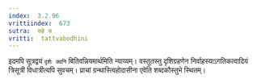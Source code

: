 ```yaml
---
index:  3.2.96
vrittiindex:  673
sutra:  सहे च
vritti:  tattvabodhini 
---
```


इदमपि सूत्रद्वयं `दृशेः क्वनि` बितिवन्नियमार्थमिति न्याय्यम्। वस्तुतस्तु दृशिग्रहणेन निर्वाहस्याऽगतिकत्वादियं त्रिसूत्री विधात्रीत्यपि सुवचम्। प्राचां ग्रन्थास्त्विहोदासीना एवेति शब्दकौस्तुभे स्थितम्। 

